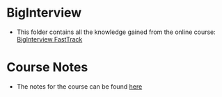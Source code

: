 <link rel="stylesheet" type="text/css" href="../../SupportingFiles/content.css">
<h1 class="custom-header">BigInterview</h1>

* This folder contains all the knowledge gained from the online course: [BigInterview FastTrack](https://duke.biginterview.com/members/curriculum/fast_track)


# Course Notes

* The notes for the course can be found [here](/BigInterview/FastTrack/Documents/Notes.md)